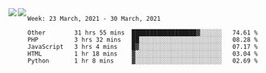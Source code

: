 <a href="https://github.com/anuraghazra/github-readme-stats">
  <img align="left" src="https://github-readme-stats.vercel.app/api?username=Tanesan&count_private=true&show_icons=true" />
</a>
<a href="https://github.com/anuraghazra/github-readme-stats">
  <img align="left" src="https://github-readme-stats.vercel.app/api/top-langs/?username=Tanesan" />
</a>

<!--START_SECTION:waka-->
```text
Week: 23 March, 2021 - 30 March, 2021

Other        31 hrs 55 mins  ██████████████████▓░░░░░░   74.61 % 
PHP          3 hrs 32 mins   ██░░░░░░░░░░░░░░░░░░░░░░░   08.28 % 
JavaScript   3 hrs 4 mins    █▓░░░░░░░░░░░░░░░░░░░░░░░   07.17 % 
HTML         1 hr 18 mins    ▓░░░░░░░░░░░░░░░░░░░░░░░░   03.04 % 
Python       1 hr 8 mins     ▓░░░░░░░░░░░░░░░░░░░░░░░░   02.69 % 
```
<!--END_SECTION:waka-->
